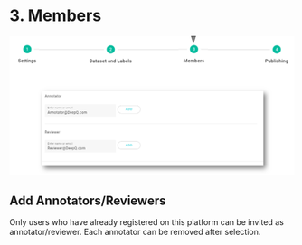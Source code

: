 # 3. Members

![](<../../.gitbook/assets/image (55) (1).png>)

## Add Annotators/Reviewers

Only users who have already registered on this platform can be invited as annotator/reviewer. Each annotator can be removed after selection.
